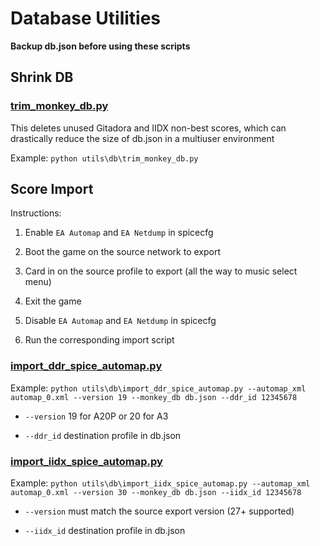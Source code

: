 # Database Utilities

**Backup db.json before using these scripts**

## Shrink DB

### [trim_monkey_db.py](trim_monkey_db.py) 

This deletes unused Gitadora and IIDX non-best scores, which can drastically reduce the size of db.json in a multiuser environment

Example:
`python utils\db\trim_monkey_db.py`

## Score Import

Instructions:

1. Enable `EA Automap` and `EA Netdump` in spicecfg

1. Boot the game on the source network to export

1. Card in on the source profile to export (all the way to music select menu)

1. Exit the game

1. Disable `EA Automap` and `EA Netdump` in spicecfg

1. Run the corresponding import script

### [import_ddr_spice_automap.py](import_ddr_spice_automap.py)

Example: `python utils\db\import_ddr_spice_automap.py --automap_xml automap_0.xml --version 19 --monkey_db db.json --ddr_id 12345678`

- `--version` 19 for A20P or 20 for A3

- `--ddr_id` destination profile in db.json

### [import_iidx_spice_automap.py](import_iidx_spice_automap.py)

Example: `python utils\db\import_iidx_spice_automap.py --automap_xml automap_0.xml --version 30 --monkey_db db.json --iidx_id 12345678`

- `--version` must match the source export version (27+ supported)

- `--iidx_id` destination profile in db.json